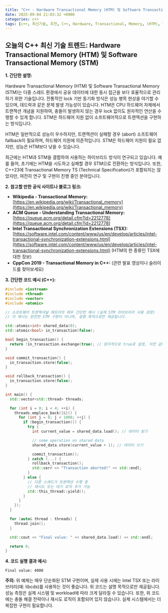 ```yaml
---
title: "C++ - Hardware Transactional Memory (HTM) 및 Software Transactional Memory (STM)"
date: 2025-09-04 21:03:32 +0900
categories: c++
tags: [c++, 최신기술, 추천, C++, Hardware, Transactional, Memory, (HTM), Software, (STM)]
---
```


## 오늘의 C++ 최신 기술 트렌드: **Hardware Transactional Memory (HTM) 및 Software Transactional Memory (STM)**

**1. 간단한 설명:**

Hardware Transactional Memory (HTM) 및 Software Transactional Memory (STM)는 다중 스레드 환경에서 공유 데이터에 대한 동시 접근을 보다 효율적으로 관리하기 위한 기술입니다. 전통적인 lock 기반 동기화 방식은 성능 병목 현상을 야기할 수 있으며, 데드락과 같은 문제 발생 가능성이 있습니다. HTM은 CPU 하드웨어 자체에서 트랜잭션 개념을 지원하여, 충돌이 발생하지 않는 경우 lock 없이도 원자적인 연산을 수행할 수 있게 합니다. STM은 하드웨어 지원 없이 소프트웨어적으로 트랜잭션을 구현하는 방식입니다.

HTM은 일반적으로 성능이 우수하지만, 트랜잭션이 실패할 경우 (abort) 소프트웨어 fallback이 필요하며, 하드웨어 지원에 의존적입니다. STM은 하드웨어 지원이 필요 없지만, 성능은 HTM보다 낮을 수 있습니다.

최근에는 HTM과 STM을 결합하여 사용하는 하이브리드 방식이 연구되고 있습니다. 예를 들어, 초기에는 HTM을 시도하고 실패할 경우 STM으로 전환하는 방식입니다. 또한, C++23에 Transactional Memory TS (Technical Specification)가 포함되지는 않았지만, 여전히 연구 및 구현이 진행 중인 분야입니다.

**2. 참고할 만한 공식 사이트나 블로그 링크:**

*   **Wikipedia - Transactional Memory:** [https://en.wikipedia.org/wiki/Transactional_memory](https://en.wikipedia.org/wiki/Transactional_memory)
*   **ACM Queue - Understanding Transactional Memory:** [https://queue.acm.org/detail.cfm?id=2212778](https://queue.acm.org/detail.cfm?id=2212778)
*   **Intel Transactional Synchronization Extensions (TSX):** [https://software.intel.com/content/www/us/en/develop/articles/intel-transactional-synchronization-extensions.html](https://software.intel.com/content/www/us/en/develop/articles/intel-transactional-synchronization-extensions.html) (HTM의 한 종류인 TSX에 대한 정보)
*   **CppCon 2019 - Transactional Memory in C++:** (관련 발표 영상이나 슬라이드를 찾아보세요)

**3. 간단한 코드 예시 (C++):**

```c++
#include <iostream>
#include <thread>
#include <vector>
#include <atomic>

// 소프트웨어 트랜잭셔널 메모리의 매우 간단한 예시 (실제 STM 라이브러리 사용 권장)
// 이 예시는 완전한 STM 구현이 아니며, 설명 목적으로만 제공됩니다.

std::atomic<int> shared_data(0);
std::atomic<bool> in_transaction(false);

bool begin_transaction() {
  return !in_transaction.exchange(true); // 원자적으로 true로 설정, 이전 값이 false여야 성공
}

void commit_transaction() {
  in_transaction.store(false);
}

void rollback_transaction() {
  in_transaction.store(false);
}

int main() {
  std::vector<std::thread> threads;

  for (int i = 0; i < 4; ++i) {
    threads.emplace_back([&]() {
      for (int j = 0; j < 1000; ++j) {
        if (begin_transaction()) {
          try {
            int current_value = shared_data.load(); // 데이터 읽기

            // some operation on shared data
            shared_data.store(current_value + 1); // 데이터 쓰기

            commit_transaction();
          } catch (...) {
            rollback_transaction();
            std::cerr << "Transaction aborted!" << std::endl;
          }
        } else {
          // 다른 스레드가 트랜잭션 수행 중
          // 재시도 또는 대기 로직 추가 가능
          std::this_thread::yield();
        }
      }
    });
  }

  for (auto& thread : threads) {
    thread.join();
  }

  std::cout << "Final value: " << shared_data.load() << std::endl;

  return 0;
}
```

**4. 코드 실행 결과 예시:**

```
Final value: 4000
```

**주의:** 위 예제는 매우 단순화된 STM 구현이며, 실제 사용 시에는 Intel TSX 또는 라이브러리(예: libcds)를 사용하는 것이 좋습니다. 위 코드는 설명 목적으로만 제공됩니다.  성능 측정은 실제 시스템 및 workload에 따라 크게 달라질 수 있습니다.  또한, 위 코드에는 충돌 해결 전략이나 재시도 로직이 포함되어 있지 않습니다. 실제 시스템에서는 더 복잡한 구현이 필요합니다.

